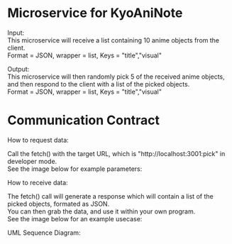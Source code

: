 # Microservice for KyoAniNote

Input:<br>
This microservice will receive a list containing 10 anime objects from the client.<br>
Format = JSON, wrapper = list, Keys = "title","visual"

Output:<br>
This microservice will then randomly pick 5 of the received anime objects, and then respond to the client with a list of the picked objects.<br>
Format = JSON, wrapper = list, Keys = "title","visual"

# Communication Contract

How to request data:

Call the fetch() with the target URL, which is "http://localhost:3001:pick" in developer mode.<br>
See the image below for example parameters: 

How to receive data:

The fetch() call will generate a response which will contain a list of the picked objects, formated as JSON.<br>
You can then grab the data, and use it within your own program.<br>
See the image below for an example usecase:

UML Sequence Diagram:
